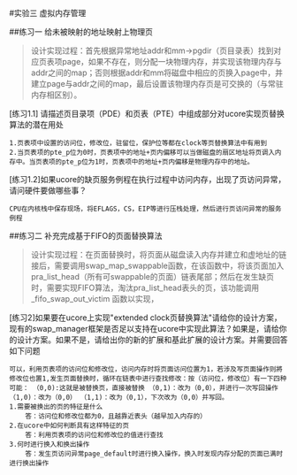 #实验三 虚拟内存管理

##练习一 给未被映射的地址映射上物理页
>设计实现过程：首先根据异常地址addr和mm->pgdir（页目录表）找到对应页表项page，如果不存在，则分配一块物理内存，并实现该物理内存与addr之间的map；否则根据addr和mm将磁盘中相应的页换入page中，并建立page与addr之间的map，最后设置该物理内存页是可交换的（与常驻内存相区别）。

[练习1.1] 请描述页目录项（PDE）和页表（PTE）中组成部分对ucore实现页替换算法的潜在用处
```
1.页表项中设置的访问位，修改位，驻留位，保护位等都在clock等页替换算法中有用到
2.当页表项的pte_p位为0时，页表项中的地址+页内偏移可以当做磁盘的扇区地址将页调入内存中。当页表项的pte_p位为1时，页表项中的地址+页内偏移是物理内存中的地址。
```
[练习1.2]如果ucore的缺页服务例程在执行过程中访问内存，出现了页访问异常，请问硬件要做哪些事？
```
CPU在内核栈中保存现场，将EFLAGS，CS，EIP等进行压栈处理，然后进行页访问异常的服务例程
```
##练习二 补充完成基于FIFO的页面替换算法
>设计实现过程：在页面替换时，将页面从磁盘读入内存并建立和虚地址的链接后，需要调用swap_map_swappable函数，在该函数中，将该页面加入pra_list_head（所有可swappable的页面）链表尾部；然后在发生缺页时，需要实现FIFO算法，淘汰pra_list_head表头的页，该功能调用_fifo_swap_out_victim 函数以实现，

[练习2]如果要在ucore上实现"extended clock页替换算法"请给你的设计方案，现有的swap_manager框架是否足以支持在ucore中实现此算法？如果是，请给你的设计方案。如果不是，请给出你的新的扩展和基此扩展的设计方案。并需要回答如下问题
```
可以，利用页表项的访问位和修改位，访问内存时将页面访问位置为1，若涉及写页面操作则將修改位也置1,发生页面替换时，循环在链表中进行查找修改：按（访问位，修改位）有一下四种可能： （0,0):这就是被替换页，直接被替换 （0,1)：改为（0,0），并进行一次写回操作 （1,0)：改为（0,0） （1,1)：改为（0,1），下次改为（0,0）并写回。
1.需要被换出的页的特征是什么
	答：访问位和修改位都为0，且越靠近表头（越早加入内存的）
2.在ucore中如何判断具有这样特征的页
	答：利用页表项的访问位和修改位的值进行查找
3.何时进行换入和换出操作
	答：发生页访问异常page_default时进行换入操作，换入时发现内存分配的页面已满时进行换出操作
```
